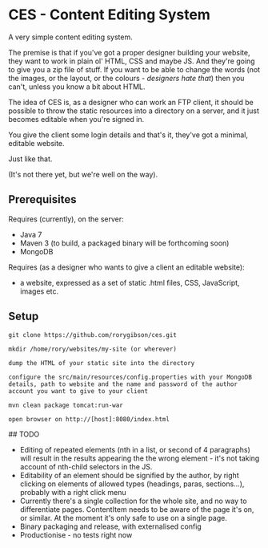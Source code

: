 # CES - Content Editing System

A very simple content editing system.

The premise is that if you've got a proper designer building your website, they want to work in plain ol' HTML, CSS and maybe JS.
And they're going to give you a zip file of stuff.
If you want to be able to change the words (not the images, or the layout, or the colours - *designers hate that*) then you can't, unless you know a bit about HTML.

The idea of CES is, as a designer who can work an FTP client, it should be possible to throw the static resources into a directory on a server, and it just becomes editable when you're signed in.

You give the client some login details and that's it, they've got a minimal, editable website.

Just like that.

(It's not there yet, but we're well on the way).

## Prerequisites

Requires (currently), on the server:
 - Java 7
 - Maven 3 (to build, a packaged binary will be forthcoming soon)
 - MongoDB

Requires (as a designer who wants to give a client an editable website):
 - a website, expressed as a set of static .html files, CSS, JavaScript, images etc.

## Setup
    git clone https://github.com/rorygibson/ces.git

    mkdir /home/rory/websites/my-site (or wherever)

    dump the HTML of your static site into the directory

    configure the src/main/resources/config.properties with your MongoDB details, path to website and the name and password of the author account you want to give to your client

    mvn clean package tomcat:run-war

    open browser on http://[host]:8080/index.html


## TODO

 - Editing of repeated elements (nth in a list, or second of 4 paragraphs) will result in the results appearing the the wrong element - it's not taking account of nth-child selectors in the JS.
 - Editability of an element should be signified by the author, by right clicking on elements of allowed types (headings, paras, sections...), probably with a right click menu
 - Currently there's a single collection for the whole site, and no way to differentiate pages. ContentItem needs to be aware of the page it's on, or similar. At the moment it's only safe to use on a single page.
 - Binary packaging and release, with externalised config
 - Productionise - no tests right now
